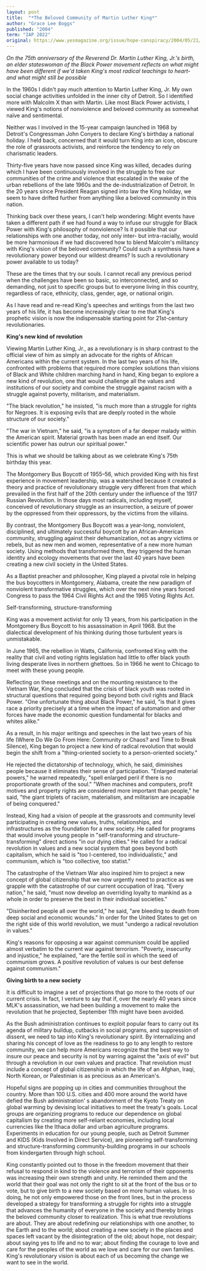 ```yaml
---
layout: post
title:  "*The Beloved Community of Martin Luther King*"
author: "Grace Lee Boggs"
published: "2004"
term: "IAP 2022"
original: https://www.yesmagazine.org/issue/hope-conspiracy/2004/05/21/the-beloved-community-of-martin-luther-king
---
```


_On the 75th anniversary of the Reverend Dr. Martin Luther King, Jr.&#39;s birth, an elder stateswoman of the Black Power movement reflects on what might have been different if we&#39;d taken King&#39;s most radical teachings to heart-and what might still be possible_

In the 1960s I didn&#39;t pay much attention to Martin Luther King, Jr. My own social change activities unfolded in the inner city of Detroit. So I identified more with Malcolm X than with Martin. Like most Black Power activists, I viewed King&#39;s notions of nonviolence and beloved community as somewhat naïve and sentimental.

Neither was I involved in the 15-year campaign launched in 1968 by Detroit&#39;s Congressman John Conyers to declare King&#39;s birthday a national holiday. I held back, concerned that it would turn King into an icon, obscure the role of grassroots activists, and reinforce the tendency to rely on charismatic leaders.

Thirty-five years have now passed since King was killed, decades during which I have been continuously involved in the struggle to free our communities of the crime and violence that escalated in the wake of the urban rebellions of the late 1960s and the de-industrialization of Detroit. In the 20 years since President Reagan signed into law the King holiday, we seem to have drifted further from anything like a beloved community in this nation.

Thinking back over these years, I can&#39;t help wondering: Might events have taken a different path if we had found a way to infuse our struggle for Black Power with King&#39;s philosophy of nonviolence? Is it possible that our relationships with one another today, not only inter- but intra-racially, would be more harmonious if we had discovered how to blend Malcolm&#39;s militancy with King&#39;s vision of the beloved community? Could such a synthesis have a revolutionary power beyond our wildest dreams? Is such a revolutionary power available to us today?

These are the times that try our souls. I cannot recall any previous period when the challenges have been so basic, so interconnected, and so demanding, not just to specific groups but to everyone living in this country, regardless of race, ethnicity, class, gender, age, or national origin.

As I have read and re-read King&#39;s speeches and writings from the last two years of his life, it has become increasingly clear to me that King&#39;s prophetic vision is now the indispensable starting point for 21st-century revolutionaries.

**King&#39;s new kind of revolution**

Viewing Martin Luther King, Jr., as a revolutionary is in sharp contrast to the official view of him as simply an advocate for the rights of African Americans within the current system. In the last two years of his life, confronted with problems that required more complex solutions than visions of Black and White children marching hand in hand, King began to explore a new kind of revolution, one that would challenge all the values and institutions of our society and combine the struggle against racism with a struggle against poverty, militarism, and materialism.

&quot;The black revolution,&quot; he insisted, &quot;is much more than a struggle for rights for Negroes. It is exposing evils that are deeply rooted in the whole structure of our society.&quot;

&quot;The war in Vietnam,&quot; he said, &quot;is a symptom of a far deeper malady within the American spirit. Material growth has been made an end itself. Our scientific power has outrun our spiritual power.&quot;

This is what we should be talking about as we celebrate King&#39;s 75th birthday this year.

The Montgomery Bus Boycott of 1955–56, which provided King with his first experience in movement leadership, was a watershed because it created a theory and practice of revolutionary struggle very different from that which prevailed in the first half of the 20th century under the influence of the 1917 Russian Revolution. In those days most radicals, including myself, conceived of revolutionary struggle as an insurrection, a seizure of power by the oppressed from their oppressors, by the victims from the villains.

By contrast, the Montgomery Bus Boycott was a year-long, nonviolent, disciplined, and ultimately successful boycott by an African-American community, struggling against their dehumanization, not as angry victims or rebels, but as new men and women, representative of a new more human society. Using methods that transformed them, they triggered the human identity and ecology movements that over the last 40 years have been creating a new civil society in the United States.

As a Baptist preacher and philosopher, King played a pivotal role in helping the bus boycotters in Montgomery, Alabama, create the new paradigm of nonviolent transformative struggles, which over the next nine years forced Congress to pass the 1964 Civil Rights Act and the 1965 Voting Rights Act.

Self-transforming, structure-transforming

King was a movement activist for only 13 years, from his participation in the Montgomery Bus Boycott to his assassination in April 1968. But the dialectical development of his thinking during those turbulent years is unmistakable.

In June 1965, the rebellion in Watts, California, confronted King with the reality that civil and voting rights legislation had little to offer black youth living desperate lives in northern ghettoes. So in 1966 he went to Chicago to meet with these young people.

Reflecting on these meetings and on the mounting resistance to the Vietnam War, King concluded that the crisis of black youth was rooted in structural questions that required going beyond both civil rights and Black Power. &quot;One unfortunate thing about Black Power,&quot; he said, &quot;is that it gives race a priority precisely at a time when the impact of automation and other forces have made the economic question fundamental for blacks and whites alike.&quot;

As a result, in his major writings and speeches in the last two years of his life (Where Do We Go From Here: Community or Chaos? and Time to Break Silence), King began to project a new kind of radical revolution that would begin the shift from a &quot;thing-oriented society to a person-oriented society.&quot;

He rejected the dictatorship of technology, which, he said, diminishes people because it eliminates their sense of participation. &quot;Enlarged material powers,&quot; he warned repeatedly, &quot;spell enlarged peril if there is no proportionate growth of the soul.&quot; &quot;When machines and computers, profit motives and property rights are considered more important than people,&quot; he said, &quot;the giant triplets of racism, materialism, and militarism are incapable of being conquered.&quot;

Instead, King had a vision of people at the grassroots and community level participating in creating new values, truths, relationships, and infrastructures as the foundation for a new society. He called for programs that would involve young people in &quot;self-transforming and structure-transforming&quot; direct actions &quot;in our dying cities.&quot; He called for a radical revolution in values and a new social system that goes beyond both capitalism, which he said is &quot;too I-centered, too individualistic,&quot; and communism, which is &quot;too collective, too statist.&quot;

The catastrophe of the Vietnam War also inspired him to project a new concept of global citizenship that we now urgently need to practice as we grapple with the catastrophe of our current occupation of Iraq. &quot;Every nation,&quot; he said, &quot;must now develop an overriding loyalty to mankind as a whole in order to preserve the best in their individual societies.&quot;

&quot;Disinherited people all over the world,&quot; he said, &quot;are bleeding to death from deep social and economic wounds.&quot; In order for the United States to get on the right side of this world revolution, we must &quot;undergo a radical revolution in values.&quot;

King&#39;s reasons for opposing a war against communism could be applied almost verbatim to the current war against terrorism. &quot;Poverty, insecurity and injustice,&quot; he explained, &quot;are the fertile soil in which the seed of communism grows. A positive revolution of values is our best defense against communism.&quot;

**Giving birth to a new society**

It is difficult to imagine a set of projections that go more to the roots of our current crisis. In fact, I venture to say that if, over the nearly 40 years since MLK&#39;s assassination, we had been building a movement to make the revolution that he projected, September 11th might have been avoided.

As the Bush administration continues to exploit popular fears to carry out its agenda of military buildup, cutbacks in social programs, and suppression of dissent, we need to tap into King&#39;s revolutionary spirit. By internalizing and sharing his concept of love as the readiness to go to any length to restore community, we can help more Americans recognize that the best way to insure our peace and security is not by warring against the &quot;axis of evil&quot; but through a revolution in our own values and practice. That revolution must include a concept of global citizenship in which the life of an Afghan, Iraqi, North Korean, or Palestinian is as precious as an American&#39;s.

Hopeful signs are popping up in cities and communities throughout the country. More than 100 U.S. cities and 400 more around the world have defied the Bush administration&#39; s abandonment of the Kyoto Treaty on global warming by devising local initiatives to meet the treaty&#39;s goals. Local groups are organizing programs to reduce our dependence on global capitalism by creating more self-reliant economies, including local currencies like the Ithaca dollar and urban agriculture programs. Experiments in education for our young people, such as Detroit Summer and KIDS (Kids Involved in Direct Service), are pioneering self-transforming and structure-transforming community-building programs in our schools from kindergarten through high school.

King constantly pointed out to those in the freedom movement that their refusal to respond in kind to the violence and terrorism of their opponents was increasing their own strength and unity. He reminded them and the world that their goal was not only the right to sit at the front of the bus or to vote, but to give birth to a new society based on more human values. In so doing, he not only empowered those on the front lines, but in the process developed a strategy for transforming a struggle for rights into a struggle that advances the humanity of everyone in the society and thereby brings the beloved community closer to realization. This is what true revolutions are about. They are about redefining our relationships with one another, to the Earth and to the world; about creating a new society in the places and spaces left vacant by the disintegration of the old; about hope, not despair; about saying yes to life and no to war; about finding the courage to love and care for the peoples of the world as we love and care for our own families. King&#39;s revolutionary vision is about each of us becoming the change we want to see in the world.
